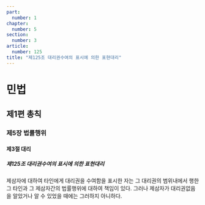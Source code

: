 ```yaml
---
part:
  number: 1
chapter:
  number: 5
section:
  number: 3
article:
  number: 125
title: "제125조 대리권수여의 표시에 의한 표현대리"
---
```

# 민법

## 제1편 총칙

### 제5장 법률행위

#### 제3절 대리

##### 제125조 대리권수여의 표시에 의한 표현대리

제삼자에 대하여 타인에게 대리권을 수여함을 표시한 자는 그 대리권의 범위내에서 행한 그 타인과 그 제삼자간의 법률행위에 대하여 책임이 있다. 그러나 제삼자가 대리권없음을 알았거나 알 수 있었을 때에는 그러하지 아니하다.
